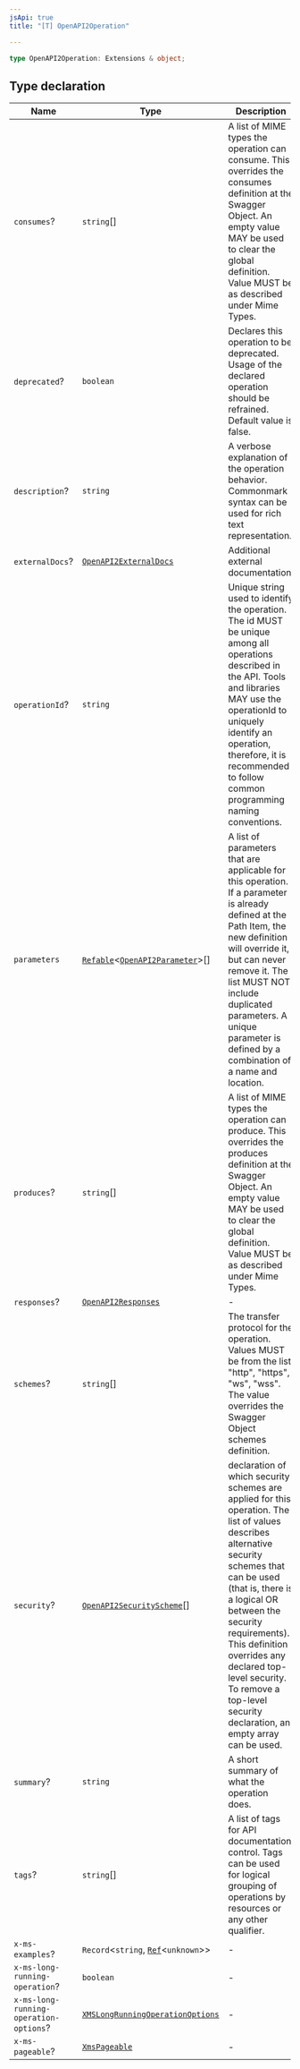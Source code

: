 ```yaml
---
jsApi: true
title: "[T] OpenAPI2Operation"

---
```

```ts
type OpenAPI2Operation: Extensions & object;
```

## Type declaration

| Name | Type | Description |
| ------ | ------ | ------ |
| `consumes`? | `string`[] | A list of MIME types the operation can consume. This overrides the consumes definition at the Swagger Object. An empty value MAY be used to clear the global definition. Value MUST be as described under Mime Types. |
| `deprecated`? | `boolean` | Declares this operation to be deprecated. Usage of the declared operation should be refrained. Default value is false. |
| `description`? | `string` | A verbose explanation of the operation behavior. Commonmark syntax can be used for rich text representation. |
| `externalDocs`? | [`OpenAPI2ExternalDocs`](../interfaces/OpenAPI2ExternalDocs.md) | Additional external documentation. |
| `operationId`? | `string` | Unique string used to identify the operation. The id MUST be unique among all operations described in the API. Tools and libraries MAY use the operationId to uniquely identify an operation, therefore, it is recommended to follow common programming naming conventions. |
| `parameters` | [`Refable`](Refable.md)<[`OpenAPI2Parameter`](OpenAPI2Parameter.md)\>[] | A list of parameters that are applicable for this operation. If a parameter is already defined at the Path Item, the new definition will override it, but can never remove it. The list MUST NOT include duplicated parameters. A unique parameter is defined by a combination of a name and location. |
| `produces`? | `string`[] | A list of MIME types the operation can produce. This overrides the produces definition at the Swagger Object. An empty value MAY be used to clear the global definition. Value MUST be as described under Mime Types. |
| `responses`? | [`OpenAPI2Responses`](OpenAPI2Responses.md) | - |
| `schemes`? | `string`[] | The transfer protocol for the operation. Values MUST be from the list: "http", "https", "ws", "wss". The value overrides the Swagger Object schemes definition. |
| `security`? | [`OpenAPI2SecurityScheme`](OpenAPI2SecurityScheme.md)[] | declaration of which security schemes are applied for this operation. The list of values describes alternative security schemes that can be used (that is, there is a logical OR between the security requirements). This definition overrides any declared top-level security. To remove a top-level security declaration, an empty array can be used. |
| `summary`? | `string` | A short summary of what the operation does. |
| `tags`? | `string`[] | A list of tags for API documentation control. Tags can be used for logical grouping of operations by resources or any other qualifier. |
| `x-ms-examples`? | `Record`<`string`, [`Ref`](../interfaces/Ref.md)<`unknown`\>\> | - |
| `x-ms-long-running-operation`? | `boolean` | - |
| `x-ms-long-running-operation-options`? | [`XMSLongRunningOperationOptions`](XMSLongRunningOperationOptions.md) | - |
| `x-ms-pageable`? | [`XmsPageable`](XmsPageable.md) | - |
